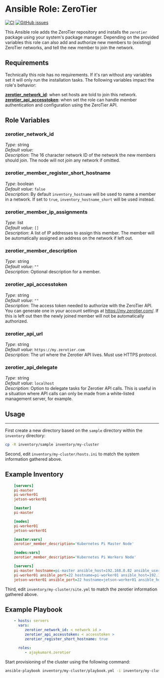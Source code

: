 Ansible Role: ZeroTier
=========

[![CI](https://github.com/AjayKumar4/ansible-role-zerotier/workflows/CI/badge.svg?event=push)](https://github.com/AjayKumar4/ansible-role-zerotier/actions?query=workflow%3ACI) [![GitHub issues](https://img.shields.io/github/issues/AjayKumar4/ansible-role-zerotier.svg)](https://github.com/AjayKumar4/ansible-role-zerotier/issues)

This Ansible role adds the ZeroTier repository and installs the `zerotier` package using your system's package manager. Depending on the provided variables this role can also add and authorize new members to (existing) ZeroTier networks, and tell the new member to join the network.

Requirements
------------

Technically this role has no requirements. If it's ran without any variables set it will only run the installation tasks. The following variables impact the role's behavior:

[**zerotier_network_id**](#zerotier_network_id): when set hosts are told to join this network.  
[**zerotier_api_accesstoken**](#zerotier_api_accesstoken): when set the role can handle member authentication and configuration using the ZeroTier API.  

Role Variables
--------------

### zerotier_network_id
*Type*: string  
*Default value*:  
*Description*: The 16 character network ID of the network the new members should join. The node will not join any network if omitted.

### zerotier_member_register_short_hostname
*Type*: boolean  
*Default value*: `false`  
*Description*: By default `inventory_hostname` will be used to name a member in a network. If set to `true`, `inventory_hostname_short` will be used instead.

### zerotier_member_ip_assignments
*Type*: list  
*Default value*: `[]`  
*Description*: A list of IP addresses to assign this member. The member will be automatically assigned an address on the network if left out.

### zerotier_member_description
*Type*: string  
*Default value*: `""`  
*Description*: Optional description for a member.

### zerotier_api_accesstoken
*Type*: string  
*Default value*: `""`  
*Description*: The access token needed to authorize with the ZeroTier API. You can generate one in your account settings at https://my.zerotier.com/. If this is left out then the newly joined member will not be automatically authorized.

### zerotier_api_url
*Type*: string  
*Default value*: `https://my.zerotier.com`  
*Description*: The url where the Zerotier API lives. Must use HTTPS protocol.  

### zerotier_api_delegate
*Type*: string  
*Default value*: `localhost`  
*Description*: Option to delegate tasks for Zerotier API calls. This is useful in a situation where API calls can only be made from a white-listed management server, for example.

## Usage
----------------

First create a new directory based on the `sample` directory within the `inventory` directory:

```bash
cp -R inventory/sample inventory/my-cluster
```

Second, edit `inventory/my-cluster/hosts.ini` to match the system information gathered above.

Example Inventory
----------------

```INI
    [servers]
    pi-master
    pi-worker01
    jetson-worker01

    [master]
    pi-master

    [nodes]
    pi-worker01
    jetson-worker01

    [master:vars]
    zerotier_member_description='Kubernetes Pi Master Node'

    [nodes:vars]
    zerotier_member_description='Kubernetes Pi Workers Node'
```
```INI
    [servers]
    pi-master hostname=pi-master ansible_host=192.168.0.82 ansible_user=pi ansible_sudo_pass=password zerotier_member_description="Kubernetes Pi Master Node"
    pi-worker01 ansible_port=22 hostname=pi-worker01 ansible_host=192.168.0.176 ansible_user=pi ansible_sudo_pass=password zerotier_member_description="Kubernetes Pi Worker01 Node"
    jetson-worker01 ansible_port=22 hostname=jetson-worker01 ansible_host=192.168.0.227 ansible_user=jetson ansible_sudo_pass=password zerotier_member_description="Kubernetes Jetson Worker01 Node"
```

Third, edit `inventory/my-cluster/site.yml` to match the zerotier information gathered above.

Example Playbook
----------------

```yaml
    - hosts: servers
      vars:
         zerotier_network_id: < network id >
         zerotier_api_accesstoken: < accesstoken >
         zerotier_register_short_hostname: true

      roles:
         - ajaykumar4.zerotier
```

Start provisioning of the cluster using the following command:

```bash
ansible-playbook inventory/my-cluster/playbook.yml -i inventory/my-cluster/hosts.ini
```